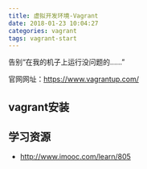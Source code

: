 ```yaml
---
title: 虚拟开发环境-Vagrant
date: 2018-01-23 10:04:27
categories: vagrant
tags: vagrant-start
---
```


告别“在我的机子上运行没问题的……”

官网网址：https://www.vagrantup.com/

## vagrant安装



## 学习资源

- http://www.imooc.com/learn/805